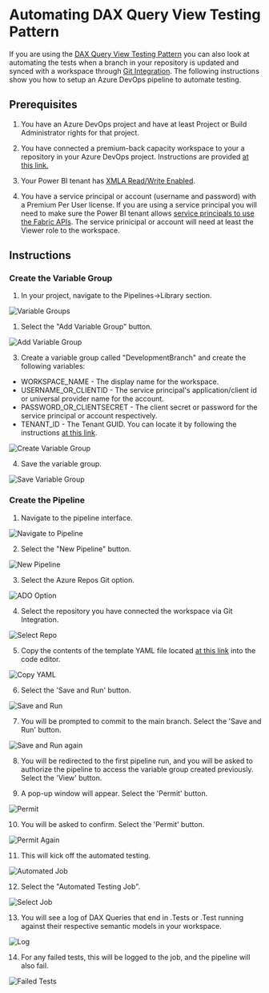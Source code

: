 # Automating DAX Query View Testing Pattern

If you are using the [DAX Query View Testing Pattern](dax-query-view-testing-pattern.md) you can also look at automating the tests when a branch in your repository is updated and synced with a workspace through <a href="https://learn.microsoft.com/en-us/power-bi/developer/projects/projects-git" target="_blank">Git Integration</a>. The following instructions show you how to setup an Azure DevOps pipeline to automate testing.

## Prerequisites

1. You have an Azure DevOps project and have at least Project or Build Administrator rights for that project.

2. You have connected a premium-back capacity workspace to your a repository in your Azure DevOps project. Instructions are provided <a href="https://learn.microsoft.com/en-us/power-bi/developer/projects/projects-git" target="_blank">at this link.</a>

3. Your Power BI tenant has <a href="https://learn.microsoft.com/en-us/power-bi/enterprise/service-premium-connect-tools#enable-xmla-read-write" target="_blank">XMLA Read/Write Enabled</a>.

4. You have a service principal or account (username and password) with a Premium Per User license. If you are using a service principal you will need to make sure the Power BI tenant allows <a href="https://learn.microsoft.com/en-us/power-bi/enterprise/service-premium-service-principal#enable-service-principals">service principals to use the Fabric APIs</a>. The service prinicipal or account will need at least the Viewer role to the workspace.

## Instructions

### Create the Variable Group

1. In your project, navigate to the Pipelines->Library section.

![Variable Groups](./images/automated-testing-library.png)

1. Select the "Add Variable Group" button.

![Add Variable Group](./images/automated-testing-variable-group.png)

3. Create a variable group called "DevelopmentBranch" and create the following variables:

- WORKSPACE_NAME - The display name for the workspace.
- USERNAME_OR_CLIENTID - The service principal's application/client id or universal provider name for the account.
- PASSWORD_OR_CLIENTSECRET - The client secret or password for the service principal or account respectively.
- TENANT_ID - The Tenant GUID.  You can locate it by following the instructions <a href="https://learn.microsoft.com/en-us/sharepoint/find-your-office-365-tenant-id" target="_blank">at this link</a>.

![Create Variable Group](./images/automated-testing-create-variable-group.png)

4. Save the variable group.

![Save Variable Group](./images/automated-testing-save-variable-group.png)

### Create the Pipeline

1. Navigate to the pipeline interface.

![Navigate to Pipeline](./images/automated-testing-navigate-pipeline.png)

2. Select the "New Pipeline" button.

![New Pipeline](./images/automated-testing-create-pipeline.png)

3. Select the Azure Repos Git option.

![ADO Option](./images/automated-testing-ado-option.png)

4. Select the repository you have connected the workspace via Git Integration.

![Select Repo](./images/automated-testing-select-repo.png)

5. Copy the contents of the template YAML file located <a href="https://raw.githubusercontent.com/kerski/fabric-dataops-patterns/development/Azure%20DevOps/Automated%20Testing%20Example/Run-DaxTests.yml" target="_blank">at this link</a> into the code editor.

![Copy YAML](./images/automated-testing-copy-yaml.png)

6. Select the 'Save and Run' button.

![Save and Run](./images/automated-testing-save-pipeline.png)

7. You will be prompted to commit to the main branch. Select the 'Save and Run' button.

![Save and Run again](./images/automated-testing-save-and-run.png)

8. You will be redirected to the first pipeline run, and you will be asked to authorize the pipeline to access the variable group created previously.  Select the 'View' button.

9. A pop-up window will appear. Select the 'Permit' button.

![Permit](./images/automated-testing-permit.png)

10. You will be asked to confirm.  Select the 'Permit' button.

![Permit Again](./images/automated-testing-permit-again.png)

11. This will kick off the automated testing.

![Automated Job](./images/automated-testing-job-running.png)

12. Select the "Automated Testing Job".

![Select Job](./images/automated-testing-select-job.png)

13. You will see a log of DAX Queries that end in .Tests or .Test running against their respective semantic models in your workspace.

![Log](./images/automated-testing-log.png)

14. For any failed tests, this will be logged to the job, and the pipeline will also fail.

![Failed Tests](./images/automated-testing-failed-tests.png)